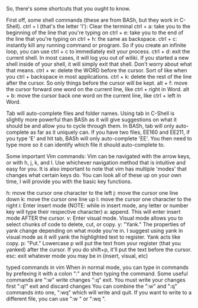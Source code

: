So, there's some shortcuts that you ought to know.

First off, some shell commands (these are from BASh, but they work in C-Shell).
ctrl + l (that's the letter 'l'): Clear the terminal
ctrl + a: take you to the beginning of the line that you're typing on
ctrl + e: take you to the end of the line that you're typing on
ctrl + h: the same as backspace.
ctrl + c: instantly kill any running command or program. So if you create an infinite loop, you can use ctrl + c to immediately exit your process.
ctrl + d: exit the current shell. In most cases, it will log you out of wiliki. If you started a new shell inside of your shell, it will simply exit that shell. Don't worry about what that means.
ctrl + w: delete the WORD before the cursor. Sort of like when you ctrl + backspace in most applications.
ctrl + k: delete the rest of the line after the cursor. So only things before the cursor will be kept.
alt + f: move the cursor forward one word on the current line, like ctrl + right in Word.
alt + b: move the cursor back one word on the current line, like ctrl + left in Word.

Tab will auto-complete files and folder names. Using tab in C-Shell is slightly more powerful than BASh as it will give suggestions on what it should be and allow you to cycle through them. In BASh, tab will only auto-complete as far as it uniquely can. If you have two files, EE160 and EE211, if you type 'E' and hit tab, BASh will only auto-complete 'EE'. You then need to type more so it can identify which file it should auto-complete to.

Some important Vim commands:
Vim can be navigated with the arrow keys, or with h, j, k, and l. Use whichever navigation method that is intuitive and easy for you. It is also important to note that vim has multiple 'modes' that changes what certain keys do. You can look all of these up on your own time, I will provide you with the basic key functions.

h: move the cursor one character to the left
j: move the cursor one line down
k: move the cursor one line up
l: move the cursor one character to the right
i: Enter insert mode (NOTE: while in insert mode, any letter or number key will type their respective character)
a: append. This will enter insert mode AFTER the cursor.
v: Enter visual mode. Visual mode allows you to select chunks of code to delete, cut, or copy.
y: "Yank." The properties of yank change depending on what mode you're in. I suggest using yank in visual mode as it will yank the highlighted text to register. Yank acts like copy.
p: "Put." Lowercase p will put the text from your register (that you yanked) after the cursor. If you do shift+p, it'll put the text before the cursor.
esc: exit whatever mode you may be in (insert, visual, etc)

typed commands in vim
When in normal mode, you can type in commands by prefexing it with a colon ":" and then typing the command. Some useful commands are
":w" write changes
":q" exit. You must write your changes first
":q!" exit and discard changes
You can combine the ":w" and ":q" commands into one, ":wq" which will write and quit. If you want to write to a different file, you can use ":w <filename>" or ":wq <filename>".
